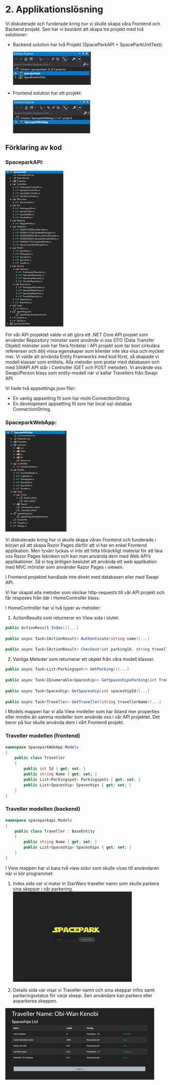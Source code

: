 # 2. Applikationslösning

Vi diskuterade och funderade kring hur vi skulle skapa våra Frontend och Backend projekt. 
Sen har vi bestämt att skapa tre projekt med två solutioner:

  - Backend solution har två Projekt (SpaceParkAPI + SpaceParkUnitTest):

    ![alt BE Sol](Bilder/BE%20Sol.png)
    
  - Frontend solution har ett projekt:

    ![alt FE Sol](Bilder/FE%20Sol.png)

## Förklaring av kod

 ### SpaceparkAPI: 
![BE Filer](Bilder/BE%20Files.png)

För vår API projektet valde vi att göra ett .NET Core API projekt som använder Repository mönster samt använde vi oss DTO (Data Transfer Objekt) mönster som har flera fördelar i API projekt som tar bort cirkulära referenser och dölj vissa egenskaper som klienter inte ska visa och mycket mer. Vi valde att använda Entity Framworks med kod först, så  skapade vi modell klasser som entitets. Alla metoder som pratar med databasen och med SWAPI API står i Controller (GET och POST metoder). Vi använde oss Swapi/Person klass som entity-modell när vi kallar Travellers från Swapi API.

Vi hade två appsettings.json filer: 
-	En vanlig appsetting fil som har moln ConnectionString.
-	En development appsetting fil som har local sql-databas ConnectionString.
 ### SpaceparkWebApp: 
![FE Filer](Bilder/FE%20Files.png)

Vi diskuterade kring hur vi skulle skapa våran Frontend och funderade i början på att skapa Razor Pages därför att vi har en enkel Frontend applikation. Men tyvärr lyckas vi inte att hitta tillräckligt material för att lära oss Razor Pages tekniken och kan man använda dem med Web API’s applikationer. Så vi tog äntligen beslutet att använda ett web applikation med MVC mönster som använder Razor Pages i viewen. 

I Frontend projektet handlade inte direkt med databasen eller med Swapi API.

Vi har skapat alla metoder som skickar http-requests till vår API projekt och får resposes från där i HomeController klass.

I HomeController har vi två typer av metoder:

 1.	ActionResults som returnerar en View sida i slutet.

````c#
public ActionResult Index()[...]

public async Task<IActionResult> Authenticate(string name)[...]

public async Task<IActionResult> Checkout(int parkingId, string travellerName)[...]
````

2.	Vanliga Metoder som returnerar ett objekt från våra modell klasser.

````c#
public async Task<List<Parkingspot>> GetParking()[...]

public async Task<IEnumerable<Spaceship>> GetSpaceshipsParking(int TravellerId)[...]

public async Task<Spaceship> GetSpaceship(int spaceshipId)[...]

public async Task<Traveller> GetTraveller(string travellerName)[...]
````

I Models mappen har vi alla View modeller som har ibland mer properties eller mindre än samma modeller som använde oss i vår API projektet. Det beror på hur skulle använda dem i vårt Frontend projekt. 

### Traveller modellen (frontend)

````c#
namespace SpaceparkWebApp.Models
{
    public class Traveller
    {
        public int Id { get; set; }
        public string Name { get; set; }
        public List<Parkingspot> Parkingspots { get; set; }
        public List<Spaceship> Spaceships { get; set; }
    }
}
````

### Traveller modellen (backend)

````c#
namespace spaceparkapi.Models
{
    public class Traveller : BaseEntity
    {
        public string Name { get; set; }
        public List<Spaceship> Spaceships { get; set; }
    }
}
````



I View mappen har vi bara två view sidor som skulle visas till användaren när vi kör programmet:

1. Index sida var vi matar in StarWars traveller namn som skulle parkera sina skeppar i vår parkering. 
![FE Index](Bilder/FE%20Index.png) 

   

2. Details sida var visar vi Traveller namn och sina skeppar infos samt parkeringsstatus för varje skepp. Sen användare kan parkera eller avparkerea skeppen.

![FE Details](Bilder/FE%20Details.png) 













